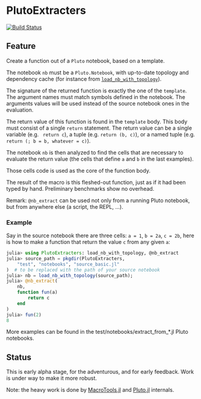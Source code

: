 # PlutoExtracters

[![Build Status](https://github.com/ederag/PlutoExtracters.jl/actions/workflows/CI.yml/badge.svg?branch=master)](https://github.com/ederag/PlutoExtracters.jl/actions/workflows/CI.yml?query=branch%3Amaster)

## Feature

Create a function out of a `Pluto` notebook, based on a template.

The notebook `nb` must be a `Pluto.Notebook`,
with up-to-date topology and dependency cache
(for instance from [`load_nb_with_topology`](@ref)).

The signature of the returned function is exactly the one of the `template`.
The argument names must match symbols defined in the notebook.
The arguments values will be used instead of the source notebook ones
in the evaluation.

The return value of this function is found in the `template` body.
This body must consist of a single `return` statement.
The return value can be a single variable (e.g. ` return c`),
a tuple (e.g. `return (b, c)`), or a named tuple (e.g. `return (; b = b, whatever = c)`).

The notebook `nb` is then analyzed to find the cells that are necessary
to evaluate the return value
(the cells that define `a` and `b` in the last examples).

Those cells code is used as the core of the function body.

The result of the macro is this fleshed-out function,
just as if it had been typed by hand.
Preliminary benchmarks show no overhead.

Remark: `@nb_extract` can be used not only from a running Pluto notebook,
but from anywhere else (a script, the REPL, ...).

### Example
Say in the source notebook there are three cells: `a = 1`, `b = 2a`, `c = 2b`,
here is how to make a function that return the value `c` from any given `a`:
```julia
julia> using PlutoExtracters: load_nb_with_topology, @nb_extract
julia> source_path = pkgdir(PlutoExtracters,
	"test", "notebooks", "source_basic.jl"
)  # to be replaced with the path of your source notebook
julia> nb = load_nb_with_topology(source_path);
julia> @nb_extract(
	nb,
	function fun(a)
		return c
	end
)
julia> fun(2)
8
```

More examples can be found in the test/notebooks/extract_from_*.jl Pluto notebooks.


## Status

This is early alpha stage, for the adventurous, and for early feedback.
Work is under way to make it more robust.

Note: the heavy work is done by
[MacroTools.jl](https://github.com/FluxML/MacroTools.jl)
and [Pluto.jl](https://github.com/fonsp/Pluto.jl) internals.
